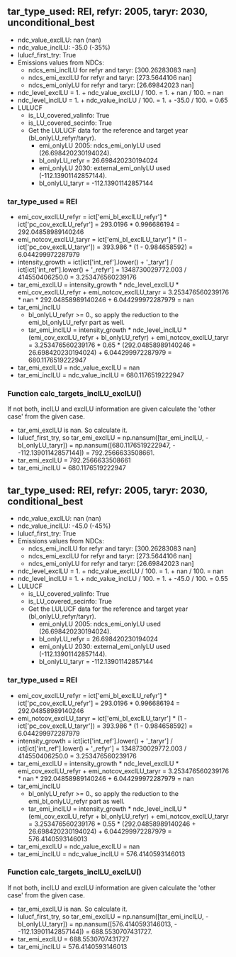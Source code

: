 

## tar_type_used: REI, refyr: 2005, taryr: 2030, unconditional_best
- ndc_value_exclLU: nan (nan)
- ndc_value_inclLU: -35.0 (-35%)
- lulucf_first_try: True
- Emissions values from NDCs:
  - ndcs_emi_inclLU for refyr and taryr: [300.26283083          nan]
  - ndcs_emi_exclLU for refyr and taryr: [273.5644106         nan]
  - ndcs_emi_onlyLU for refyr and taryr: [26.69842023         nan]
- ndc_level_exclLU = 1. + ndc_value_exclLU / 100. = 1. + nan / 100. = nan
- ndc_level_inclLU = 1. + ndc_value_inclLU / 100. = 1. + -35.0 / 100. = 0.65
- LULUCF
  - is_LU_covered_valinfo: True
  - is_LU_covered_secinfo: True
  - Get the LULUCF data for the reference and target year (bl_onlyLU_refyr/taryr).
    - emi_onlyLU 2005: ndcs_emi_onlyLU used (26.698420230194024).
    - bl_onlyLU_refyr = 26.698420230194024
    - emi_onlyLU 2030: external_emi_onlyLU used (-112.13901142857144).
    - bl_onlyLU_taryr = -112.13901142857144
### tar_type_used = REI
- emi_cov_exclLU_refyr = ict['emi_bl_exclLU_refyr'] * ict['pc_cov_exclLU_refyr'] = 293.0196 * 0.996686194 = 292.04858989140246
- emi_notcov_exclLU_taryr = ict['emi_bl_exclLU_taryr'] * (1 - ict['pc_cov_exclLU_taryr']) = 393.986 * (1 - 0.984658592) = 6.044299972287979
- intensity_growth = ict[ict['int_ref'].lower() + '\_taryr'] / ict[ict['int_ref'].lower() + '\_refyr'] = 1348730029772.003 / 414550406250.0 = 3.253476560239176
- tar_emi_exclLU = intensity_growth * ndc_level_exclLU * emi_cov_exclLU_refyr + emi_notcov_exclLU_taryr = 3.253476560239176 * nan * 292.04858989140246 + 6.044299972287979 = nan
- tar_emi_inclLU
  - bl_onlyLU_refyr >= 0., so apply the reduction to the emi_bl_onlyLU_refyr part as well.
  - tar_emi_inclLU = intensity_growth * ndc_level_inclLU * (emi_cov_exclLU_refyr + bl_onlyLU_refyr) + emi_notcov_exclLU_taryr = 3.253476560239176 * 0.65 * (292.04858989140246 + 26.698420230194024) + 6.044299972287979 = 680.1176519222947
- tar_emi_exclLU = ndc_value_exclLU = nan
- tar_emi_inclLU = ndc_value_inclLU = 680.1176519222947
### Function calc_targets_inclLU_exclLU()
If not both, inclLU and exclLU information are given calculate the 'other case' from the given case.
- tar_emi_exclLU is nan. So calculate it.
- lulucf_first_try, so tar_emi_exclLU = np.nansum([tar_emi_inclLU, -bl_onlyLU_taryr]) = np.nansum([680.1176519222947, - -112.13901142857144]) = 792.2566633508661.
- tar_emi_exclLU = 792.2566633508661
- tar_emi_inclLU = 680.1176519222947

## tar_type_used: REI, refyr: 2005, taryr: 2030, conditional_best
- ndc_value_exclLU: nan (nan)
- ndc_value_inclLU: -45.0 (-45%)
- lulucf_first_try: True
- Emissions values from NDCs:
  - ndcs_emi_inclLU for refyr and taryr: [300.26283083          nan]
  - ndcs_emi_exclLU for refyr and taryr: [273.5644106         nan]
  - ndcs_emi_onlyLU for refyr and taryr: [26.69842023         nan]
- ndc_level_exclLU = 1. + ndc_value_exclLU / 100. = 1. + nan / 100. = nan
- ndc_level_inclLU = 1. + ndc_value_inclLU / 100. = 1. + -45.0 / 100. = 0.55
- LULUCF
  - is_LU_covered_valinfo: True
  - is_LU_covered_secinfo: True
  - Get the LULUCF data for the reference and target year (bl_onlyLU_refyr/taryr).
    - emi_onlyLU 2005: ndcs_emi_onlyLU used (26.698420230194024).
    - bl_onlyLU_refyr = 26.698420230194024
    - emi_onlyLU 2030: external_emi_onlyLU used (-112.13901142857144).
    - bl_onlyLU_taryr = -112.13901142857144
### tar_type_used = REI
- emi_cov_exclLU_refyr = ict['emi_bl_exclLU_refyr'] * ict['pc_cov_exclLU_refyr'] = 293.0196 * 0.996686194 = 292.04858989140246
- emi_notcov_exclLU_taryr = ict['emi_bl_exclLU_taryr'] * (1 - ict['pc_cov_exclLU_taryr']) = 393.986 * (1 - 0.984658592) = 6.044299972287979
- intensity_growth = ict[ict['int_ref'].lower() + '\_taryr'] / ict[ict['int_ref'].lower() + '\_refyr'] = 1348730029772.003 / 414550406250.0 = 3.253476560239176
- tar_emi_exclLU = intensity_growth * ndc_level_exclLU * emi_cov_exclLU_refyr + emi_notcov_exclLU_taryr = 3.253476560239176 * nan * 292.04858989140246 + 6.044299972287979 = nan
- tar_emi_inclLU
  - bl_onlyLU_refyr >= 0., so apply the reduction to the emi_bl_onlyLU_refyr part as well.
  - tar_emi_inclLU = intensity_growth * ndc_level_inclLU * (emi_cov_exclLU_refyr + bl_onlyLU_refyr) + emi_notcov_exclLU_taryr = 3.253476560239176 * 0.55 * (292.04858989140246 + 26.698420230194024) + 6.044299972287979 = 576.4140593146013
- tar_emi_exclLU = ndc_value_exclLU = nan
- tar_emi_inclLU = ndc_value_inclLU = 576.4140593146013
### Function calc_targets_inclLU_exclLU()
If not both, inclLU and exclLU information are given calculate the 'other case' from the given case.
- tar_emi_exclLU is nan. So calculate it.
- lulucf_first_try, so tar_emi_exclLU = np.nansum([tar_emi_inclLU, -bl_onlyLU_taryr]) = np.nansum([576.4140593146013, - -112.13901142857144]) = 688.5530707431727.
- tar_emi_exclLU = 688.5530707431727
- tar_emi_inclLU = 576.4140593146013